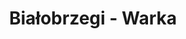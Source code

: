 ---
title: Białobrzegi - Warka
category: "Trasy dwudniowe"
rafting_time: 13 - 14
route_length: 45,7
price: 150
---